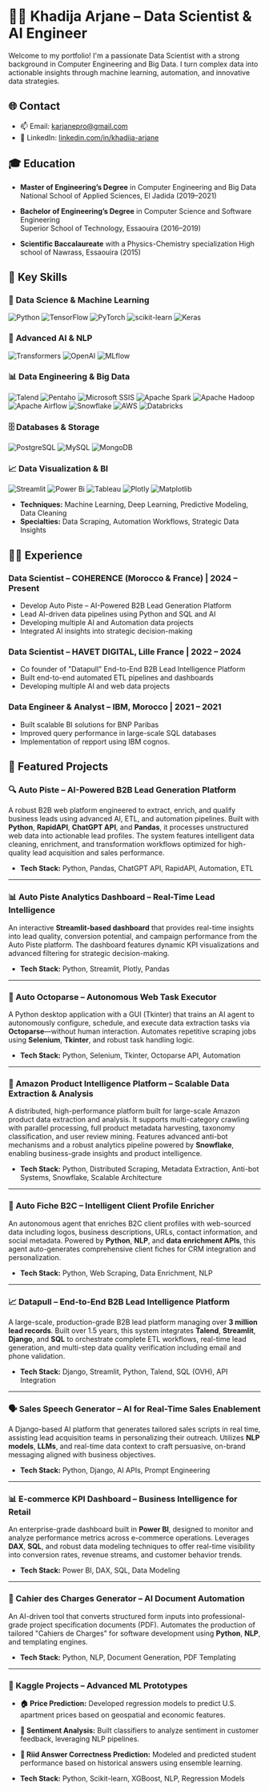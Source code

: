 # 👩‍💻 Khadija Arjane – Data Scientist & AI Engineer

Welcome to my portfolio! I'm a passionate Data Scientist with a strong background in Computer Engineering and Big Data. I turn complex data into actionable insights through machine learning, automation, and innovative data strategies.

## 🌐 Contact

- 📫 Email: [karjanepro@gmail.com](mailto:karjanepro@gmail.com)  
- 🔗 LinkedIn: [linkedin.com/in/khadija-arjane](https://www.linkedin.com/in/khadija-arjane)


## 🎓 Education

- **Master of Engineering’s Degree** in Computer Engineering and Big Data  
  National School of Applied Sciences, El Jadida (2019–2021)

- **Bachelor of Engineering’s Degree** in Computer Science and Software Engineering  
  Superior School of Technology, Essaouira (2016–2019)

- **Scientific Baccalaureate** with a Physics-Chemistry specialization
  High school of Nawrass, Essaouira (2015)

## 🧠 Key Skills

### 🤖 **Data Science & Machine Learning**
![Python](https://img.shields.io/badge/Python-3670A0?style=for-the-badge&logo=python&logoColor=ffdd54)
![TensorFlow](https://img.shields.io/badge/TensorFlow-%23FF6F00.svg?style=for-the-badge&logo=TensorFlow&logoColor=white)
![PyTorch](https://img.shields.io/badge/PyTorch-%23EE4C2C.svg?style=for-the-badge&logo=PyTorch&logoColor=white)
![scikit-learn](https://img.shields.io/badge/scikit--learn-%23F7931E.svg?style=for-the-badge&logo=scikit-learn&logoColor=white)
![Keras](https://img.shields.io/badge/Keras-%23D00000.svg?style=for-the-badge&logo=Keras&logoColor=white)

### 🧠 **Advanced AI & NLP**
![Transformers](https://img.shields.io/badge/🤗%20Transformers-FFD21E?style=for-the-badge)
![OpenAI](https://img.shields.io/badge/OpenAI-412991?style=for-the-badge&logo=openai&logoColor=white)
![MLflow](https://img.shields.io/badge/MLflow-0194E2?style=for-the-badge&logo=mlflow&logoColor=white)

### 📊 **Data Engineering & Big Data**
![Talend](https://img.shields.io/badge/MongoDB-%234ea94b.svg?style=for-the-badge&logo=mongodb&logoColor=white)
![Pentaho](https://img.shields.io/badge/Keras-%23D00000.svg?style=for-the-badge&logo=Keras&logoColor=white)
![Microsoft SSIS](https://img.shields.io/badge/kubernetes-%23326ce5.svg?style=for-the-badge&logo=kubernetes&logoColor=white)
![Apache Spark](https://img.shields.io/badge/Apache%20Spark-E25A1C?style=for-the-badge&logo=apache-spark&logoColor=white)
![Apache Hadoop](https://img.shields.io/badge/Apache%20Hadoop-66CCFF?style=for-the-badge&logo=apachehadoop&logoColor=black)
![Apache Airflow](https://img.shields.io/badge/Apache%20Airflow-017CEE?style=for-the-badge&logo=Apache%20Airflow&logoColor=white)
![Snowflake](https://img.shields.io/badge/Snowflake-29B5E8?style=for-the-badge&logo=snowflake&logoColor=white)
![AWS](https://img.shields.io/badge/AWS-%23FF9900.svg?style=for-the-badge&logo=amazon-aws&logoColor=white)
![Databricks](https://img.shields.io/badge/Databricks-%23D00000.svg?style=for-the-badge&logo=amazon-aws&logoColor=white)

### 🗄️ **Databases & Storage**
![PostgreSQL](https://img.shields.io/badge/postgres-%23316192.svg?style=for-the-badge&logo=postgresql&logoColor=white)
![MySQL](https://img.shields.io/badge/mysql-4479A1.svg?style=for-the-badge&logo=mysql&logoColor=white)
![MongoDB](https://img.shields.io/badge/MongoDB-%234ea94b.svg?style=for-the-badge&logo=mongodb&logoColor=white)

### 📈 **Data Visualization & BI**
![Streamlit](https://img.shields.io/badge/Streamlit-%233F4F75.svg?style=for-the-badge&logo=Matplotlib&logoColor=white)
![Power Bi](https://img.shields.io/badge/power_bi-F2C811?style=for-the-badge&logo=powerbi&logoColor=black)
![Tableau](https://img.shields.io/badge/Tableau-E97627?style=for-the-badge&logo=Tableau&logoColor=white)
![Plotly](https://img.shields.io/badge/Plotly-%233F4F75.svg?style=for-the-badge&logo=plotly&logoColor=white)
![Matplotlib](https://img.shields.io/badge/Matplotlib-%23ffffff.svg?style=for-the-badge&logo=Matplotlib&logoColor=black)

- **Techniques:** Machine Learning, Deep Learning, Predictive Modeling, Data Cleaning  
- **Specialties:** Data Scraping, Automation Workflows, Strategic Data Insights

## 🧑‍💼 Experience

### Data Scientist – COHERENCE (Morocco & France)  | 2024 – Present
- Develop Auto Piste – AI-Powered B2B Lead Generation Platform
- Lead AI-driven data pipelines using Python and SQL and AI
- Developing multiple AI and Automation data projects 
- Integrated AI insights into strategic decision-making  

### Data Scientist – HAVET DIGITAL, Lille France  | 2022 – 2024 
- Co founder of "Datapull" End-to-End B2B Lead Intelligence Platform 
- Built end-to-end automated ETL pipelines and dashboards
- Developing multiple AI and web data projects 

### Data Engineer & Analyst – IBM, Morocco  | 2021 – 2021 
- Built scalable BI solutions for BNP Paribas  
- Improved query performance in large-scale SQL databases
- Implementation of repport using IBM cognos. 

## 🚀 Featured Projects

### 🔍 Auto Piste – AI-Powered B2B Lead Generation Platform
A robust B2B web platform engineered to extract, enrich, and qualify business leads using advanced AI, ETL, and automation pipelines. Built with **Python**, **RapidAPI**, **ChatGPT API**, and **Pandas**, it processes unstructured web data into actionable lead profiles. The system features intelligent data cleaning, enrichment, and transformation workflows optimized for high-quality lead acquisition and sales performance.

- **Tech Stack:** Python, Pandas, ChatGPT API, RapidAPI, Automation, ETL

---

### 📊 Auto Piste Analytics Dashboard – Real-Time Lead Intelligence
An interactive **Streamlit-based dashboard** that provides real-time insights into lead quality, conversion potential, and campaign performance from the Auto Piste platform. The dashboard features dynamic KPI visualizations and advanced filtering for strategic decision-making.

- **Tech Stack:** Python, Streamlit, Plotly, Pandas

---

### 🧠 Auto Octoparse – Autonomous Web Task Executor
A Python desktop application with a GUI (Tkinter) that trains an AI agent to autonomously configure, schedule, and execute data extraction tasks via **Octoparse**—without human interaction. Automates repetitive scraping jobs using **Selenium**, **Tkinter**, and robust task handling logic.

- **Tech Stack:** Python, Selenium, Tkinter, Octoparse API, Automation

---

### 🛒 Amazon Product Intelligence Platform – Scalable Data Extraction & Analysis
A distributed, high-performance platform built for large-scale Amazon product data extraction and analysis. It supports multi-category crawling with parallel processing, full product metadata harvesting, taxonomy classification, and user review mining. Features advanced anti-bot mechanisms and a robust analytics pipeline powered by **Snowflake**, enabling business-grade insights and product intelligence.

- **Tech Stack:** Python, Distributed Scraping, Metadata Extraction, Anti-bot Systems, Snowflake, Scalable Architecture

---

### 🧾 Auto Fiche B2C – Intelligent Client Profile Enricher
An autonomous agent that enriches B2C client profiles with web-sourced data including logos, business descriptions, URLs, contact information, and social metadata. Powered by **Python**, **NLP**, and **data enrichment APIs**, this agent auto-generates comprehensive client fiches for CRM integration and personalization.

- **Tech Stack:** Python, Web Scraping, Data Enrichment, NLP

---

### 📈 Datapull – End-to-End B2B Lead Intelligence Platform
A large-scale, production-grade B2B lead platform managing over **3 million lead records**. Built over 1.5 years, this system integrates **Talend**, **Streamlit**, **Django**, and **SQL** to orchestrate complete ETL workflows, real-time lead generation, and multi-step data quality verification including email and phone validation.

- **Tech Stack:** Django, Streamlit, Python, Talend, SQL (OVH), API Integration

---

### 🗣️ Sales Speech Generator – AI for Real-Time Sales Enablement
A Django-based AI platform that generates tailored sales scripts in real time, assisting lead acquisition teams in personalizing their outreach. Utilizes **NLP models**, **LLMs**, and real-time data context to craft persuasive, on-brand messaging aligned with business objectives.

- **Tech Stack:** Python, Django, AI APIs, Prompt Engineering

---

### 📊 E-commerce KPI Dashboard – Business Intelligence for Retail
An enterprise-grade dashboard built in **Power BI**, designed to monitor and analyze performance metrics across e-commerce operations. Leverages **DAX**, **SQL**, and robust data modeling techniques to offer real-time visibility into conversion rates, revenue streams, and customer behavior trends.

- **Tech Stack:** Power BI, DAX, SQL, Data Modeling

---

### 📄 Cahier des Charges Generator – AI Document Automation
An AI-driven tool that converts structured form inputs into professional-grade project specification documents (PDF). Automates the production of tailored "Cahiers de Charges" for software development using **Python**, **NLP**, and templating engines.

- **Tech Stack:** Python, NLP, Document Generation, PDF Templating

---

### 🧠 Kaggle Projects – Advanced ML Prototypes

- **🏠 Price Prediction:** Developed regression models to predict U.S. apartment prices based on geospatial and economic features.
- **💬 Sentiment Analysis:** Built classifiers to analyze sentiment in customer feedback, leveraging NLP pipelines.
- **📘 Riid Answer Correctness Prediction:** Modeled and predicted student performance based on historical answers using ensemble learning.

- **Tech Stack:** Python, Scikit-learn, XGBoost, NLP, Regression Models




